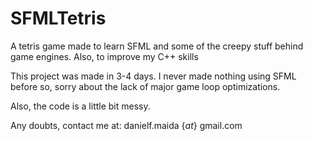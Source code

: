 # SFMLTetris
A tetris game made to learn SFML and some of the creepy stuff behind game engines. 
Also, to improve my C++ skills

This project was made in 3-4 days. 
I never made nothing using SFML before so, sorry about the lack of major game loop optimizations.

Also, the code is a little bit messy.

Any doubts, contact me at:
danielf.maida {*at*} gmail.com 
